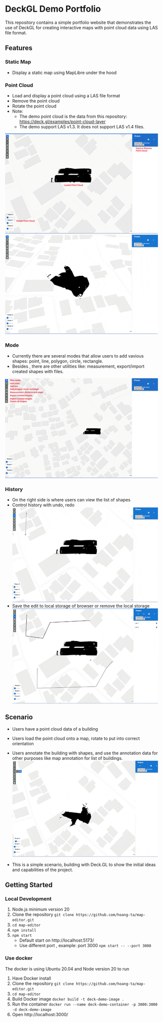 # DeckGL Demo Portfolio

This repository contains a simple portfolio website that demonstrates the use of DeckGL for creating interactive maps with point cloud data using LAS file format.

## Features

### Static Map

- Display a static map using MapLibre under the hood

### Point Cloud

- Load and display a point cloud using a LAS file format
- Remove the point cloud
- Rotate the point cloud
- Note:
  - The demo point cloud is the data from this repository: https://deck.gl/examples/point-cloud-layer
  - The demo support LAS v1.3. It does not support LAS v1.4 files.

![Pcd features](images/pcd.png)
![Rotate-pcd](images/pcd.gif)

### Mode

- Currently there are several modes that allow users to add vavious shapes: point, line, polygon, circle, rectangle.
- Besides , there are other utilities like: measurement, export/import created shapes with files.

![Modes](images/modes.png)

### History

- On the right side is where users can view the list of shapes
- Control history with undo, redo
  ![Undo, redo](images/undo-redo.gif)
- Save the edit to local storage of browser or remove the local storage
  ![Storage](images/storage.gif)

## Scenario

- Users have a point cloud data of a building
- Users load the point cloud onto a map, rotate to put into correct orientation
- Users annotate the building with shapes, and use the annotation data for other purposes like map annotation for list of buildings.
  ![Scenario](images/scenario1.gif)

- This is a simple scenario, building with Deck.GL to show the initial ideas and capabilities of the project.

## Getting Started

### Local Development

1. Node.js minimum version 20
1. Clone the repository `git clone https://github.com/hoang-ta/map-editor.git`
1. `cd map-editor`
1. `npm install`
1. `npm start`
   - Default start on http://localhost:5173/
   - Use different port , example: port 3000 `npm start -- --port 3000`

### Use docker

The docker is using Ubuntu 20.04 and Node version 20 to run

1. Have Docker install
1. Clone the repository `git clone https://github.com/hoang-ta/map-editor.git`
1. `cd map-editor`
1. Build Docker image `docker build -t deck-demo-image .`
1. Run the container `docker run --name deck-demo-container -p 3000:3000 -d deck-demo-image`
1. Open http://localhost:3000/
